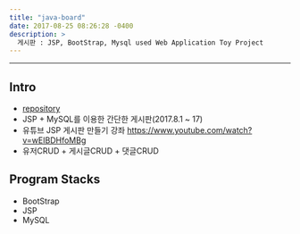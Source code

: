 ```yaml
---
title: "java-board"
date: 2017-08-25 08:26:28 -0400
description: >
  게시판 : JSP, BootStrap, Mysql used Web Application Toy Project
---
```

---

## Intro
- [repository]
- JSP + MySQL를 이용한 간단한 게시판(2017.8.1 ~ 17)
- 유튜브 JSP 게시판 만들기 강좌 https://www.youtube.com/watch?v=wEIBDHfoMBg
- 유저CRUD + 게시글CRUD + 댓글CRUD

## Program Stacks
- BootStrap
- JSP
- MySQL

[repository]: https://github.com/blackjayH/java-board
